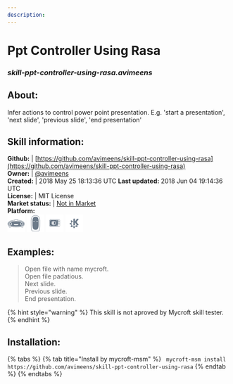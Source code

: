 ```yaml
--- 
description: 
---
```


# Ppt Controller Using Rasa  
### _skill-ppt-controller-using-rasa.avimeens_  
## About:  
Infer actions to control power point presentation. E.g. 'start a presentation', 'next slide', 'previous slide', 'end presentation'

## Skill information:  
**Github:** | [https://github.com/avimeens/skill-ppt-controller-using-rasa](https://github.com/avimeens/skill-ppt-controller-using-rasa)  
**Owner:** | [@avimeens](https://github.com/avimeens)  
**Created:** | 2018 May 25 18:13:36 UTC  **Last updated:** 2018 Jun 04 19:14:36 UTC  
**License:** | MIT License  
**Market status:** | [Not in Market](https://market.mycroft.ai/skill/)  
**Platform:**  
 ![](../.gitbook/assets/mark-1-icon.png)  ![](../.gitbook/assets/mark-2-icon.png)  ![](../.gitbook/assets/picroft-icon.png)  ![](../.gitbook/assets/kde.png)   
## Examples:  
> Open file with name mycroft.  
> Open file padatious.  
> Next slide.  
> Previous slide.  
> End presentation.  
  
{% hint style="warning" %}
This skill is not aproved by Mycroft skill tester.
{% endhint %}
    
## Installation:  
{% tabs %}
{% tab title="Install by mycroft-msm" %}
``` mycroft-msm install https://github.com/avimeens/skill-ppt-controller-using-rasa```
{% endtab %}
  {% endtabs %}
  